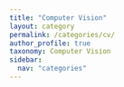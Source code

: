 ```yaml
---
title: "Computer Vision"
layout: category
permalink: /categories/cv/
author_profile: true
taxonomy: Computer Vision
sidebar:
  nav: "categories"
---
```

